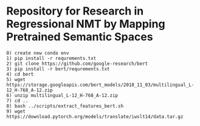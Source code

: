 # Repository for Research in Regressional NMT by Mapping Pretrained Semantic Spaces

```
0) create new conda env
1) pip install -r requrements.txt
2) git clone https://github.com/google-research/bert
3) pip install -r bert/requrements.txt
4) cd bert
5) wget https://storage.googleapis.com/bert_models/2018_11_03/multilingual_L-12_H-768_A-12.zip
6) unzip multilingual_L-12_H-768_A-12.zip
7) cd .. 
8) bash ../scripts/extract_features_bert.sh
9) wget https://download.pytorch.org/models/translate/iwslt14/data.tar.gz
```